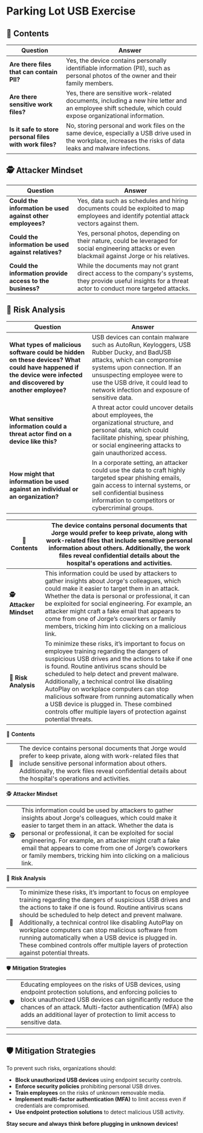 # Parking Lot USB Exercise

## 📌 Contents
| Question | Answer |
|----------|--------|
| **Are there files that can contain PII?** | Yes, the device contains personally identifiable information (PII), such as personal photos of the owner and their family members. |
| **Are there sensitive work files?** | Yes, there are sensitive work-related documents, including a new hire letter and an employee shift schedule, which could expose organizational information. |
| **Is it safe to store personal files with work files?** | No, storing personal and work files on the same device, especially a USB drive used in the workplace, increases the risks of data leaks and malware infections. |

## 🕵️ Attacker Mindset
| Question | Answer |
|----------|--------|
| **Could the information be used against other employees?** | Yes, data such as schedules and hiring documents could be exploited to map employees and identify potential attack vectors against them. |
| **Could the information be used against relatives?** | Yes, personal photos, depending on their nature, could be leveraged for social engineering attacks or even blackmail against Jorge or his relatives. |
| **Could the information provide access to the business?** | While the documents may not grant direct access to the company's systems, they provide useful insights for a threat actor to conduct more targeted attacks. |

## 🔬 Risk Analysis
| Question | Answer |
|----------|--------|
| **What types of malicious software could be hidden on these devices? What could have happened if the device were infected and discovered by another employee?** | USB devices can contain malware such as AutoRun, Keyloggers, USB Rubber Ducky, and BadUSB attacks, which can compromise systems upon connection. If an unsuspecting employee were to use the USB drive, it could lead to network infection and exposure of sensitive data. |
| **What sensitive information could a threat actor find on a device like this?** | A threat actor could uncover details about employees, the organizational structure, and personal data, which could facilitate phishing, spear phishing, or social engineering attacks to gain unauthorized access. |
| **How might that information be used against an individual or an organization?** | In a corporate setting, an attacker could use the data to craft highly targeted spear phishing emails, gain access to internal systems, or sell confidential business information to competitors or cybercriminal groups. |


| **📌 Contents** | The device contains personal documents that Jorge would prefer to keep private, along with work-related files that include sensitive personal information about others. Additionally, the work files reveal confidential details about the hospital's operations and activities. |
|--------------|------------------------------------------------------------------------------------------------------------------------------------------------------------------------------------------------------------------------------------------------------------------------------------------------------------------------------------|
| **🕵️ Attacker Mindset** | This information could be used by attackers to gather insights about Jorge's colleagues, which could make it easier to target them in an attack. Whether the data is personal or professional, it can be exploited for social engineering. For example, an attacker might craft a fake email that appears to come from one of Jorge’s coworkers or family members, tricking him into clicking on a malicious link. |
| **🔬 Risk Analysis** | To minimize these risks, it’s important to focus on employee training regarding the dangers of suspicious USB drives and the actions to take if one is found. Routine antivirus scans should be scheduled to help detect and prevent malware. Additionally, a technical control like disabling AutoPlay on workplace computers can stop malicious software from running automatically when a USB device is plugged in. These combined controls offer multiple layers of protection against potential threats. |


📌 **Contents**

|  |  |
|--|--|
| 📌 | The device contains personal documents that Jorge would prefer to keep private, along with work-related files that include sensitive personal information about others. Additionally, the work files reveal confidential details about the hospital's operations and activities. |

🕵️ **Attacker Mindset**

|  |  |
|--|--|
| 🕵️ | This information could be used by attackers to gather insights about Jorge's colleagues, which could make it easier to target them in an attack. Whether the data is personal or professional, it can be exploited for social engineering. For example, an attacker might craft a fake email that appears to come from one of Jorge’s coworkers or family members, tricking him into clicking on a malicious link. |

🔬 **Risk Analysis**

|  |  |
|--|--|
| 🔬 | To minimize these risks, it’s important to focus on employee training regarding the dangers of suspicious USB drives and the actions to take if one is found. Routine antivirus scans should be scheduled to help detect and prevent malware. Additionally, a technical control like disabling AutoPlay on workplace computers can stop malicious software from running automatically when a USB device is plugged in. These combined controls offer multiple layers of protection against potential threats. |

🛡️ **Mitigation Strategies**

|  |  |
|--|--|
| 🛡️ | Educating employees on the risks of USB devices, using endpoint protection solutions, and enforcing policies to block unauthorized USB devices can significantly reduce the chances of an attack. Multi-factor authentication (MFA) also adds an additional layer of protection to limit access to sensitive data. |




---

## 🛡️ Mitigation Strategies
To prevent such risks, organizations should:
- **Block unauthorized USB devices** using endpoint security controls.
- **Enforce security policies** prohibiting personal USB drives.
- **Train employees** on the risks of unknown removable media.
- **Implement multi-factor authentication (MFA)** to limit access even if credentials are compromised.
- **Use endpoint protection solutions** to detect malicious USB activity.

**Stay secure and always think before plugging in unknown devices!**

